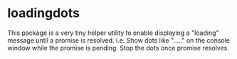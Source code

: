 # loadingdots

This package is a very tiny helper utility to enable displaying a "loading" message until a promise is resolved.
i.e. Show dots like \".....\" on the console window while the promise is pending. Stop the dots once promise resolves.